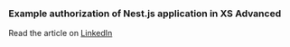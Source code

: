 ### Example authorization of Nest.js application in XS Advanced
Read the article on [LinkedIn](https://www.linkedin.com/pulse/authorization-nestjs-application-xs-advanced-yaroslav-badikov)